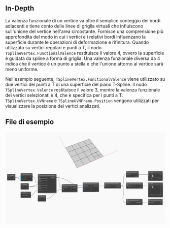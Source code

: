 <!--- Autodesk.DesignScript.Geometry.TSpline.TSplineVertex.FunctionalValence --->
<!--- N44VZ3AJYWSL6V3DZOJYGO3ER47KV2Q6UNXWX7N6U47NDLFO3TBQ --->
## In-Depth
La valenza funzionale di un vertice va oltre il semplice conteggio dei bordi adiacenti e tiene conto delle linee di griglia virtuali che influiscono sull'unione del vertice nell'area circostante. Fornisce una comprensione più approfondita del modo in cui i vertici e i relativi bordi influenzano la superficie durante le operazioni di deformazione e rifinitura.
Quando utilizzato su vertici regolari e punti a T, il nodo `TSplineVertex.FunctionalValence` restituisce il valore 4, ovvero la superficie è guidata da spline a forma di griglia. Una valenza funzionale diversa da 4 indica che il vertice è un punto a stella e che l'unione attorno al vertice sarà meno uniforme.

Nell'esempio seguente, `TSplineVertex.FunctionalValence` viene utilizzato su due vertici dei punti a T di una superficie del piano T-Spline. Il nodo `TSplineVertex.Valence` restituisce il valore 3, mentre la valenza funzionale dei vertici selezionati è 4, che è specifica per i punti a T. `TSplineVertex.UVNrame` e `TSplineUVNFrame.Position` vengono utilizzati per visualizzare la posizione dei vertici analizzati.

## File di esempio

![Example](./N44VZ3AJYWSL6V3DZOJYGO3ER47KV2Q6UNXWX7N6U47NDLFO3TBQ_img.jpg)
